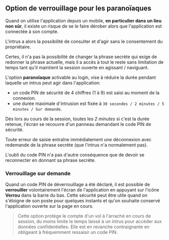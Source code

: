 ## Option de verrouillage pour les paranoïaques
Quand on utilise l'application depuis un mobile, **en particulier dans un lieu non sûr**, il existe un risque de se le faire dérober alors que l'application est connectée à son compte.

L'intrus a alors la possibilité de consulter et d'agir sans le consentement du propriétaire.

Certes, il n'a pas la possibilité de changer la phrase secrète qui exige de redonner la phrase actuelle, mais il a accès à tout le reste sans limitation de temps tant qu'il maintient la session ouverte en agissant / naviguant.

L'option **paranoïaque** activable au login, vise à réduire la durée pendant laquelle un intrus peut agir dans l'application:
- un code PIN de sécurité de 4 chiffres (1 à 9) est saisi au moment de la connexion.
- une durée maximale d'intrusion est fixée à `30 secondes / 2 minutes / 5 minutes / Sur demande`.

Dès lors au cours de la session, toutes les _2 minutes_ si c'est la durée retenue, l'écran se recouvre d'un panneau demandant le code PIN de sécurité.

Toute erreur de saisie entraîne immédiatement une déconnexion avec redemande de la phrase secrète (que l'intrus n'a normalement pas).

L'oubli du code PIN n'a pas d'autre conséquence que de devoir se reconnecter en donnant sa phrase secrète.

### Verrouillage sur demande
Quand un code PIN de déverrouillage a été déclaré, il est possible de **verrouiller** volontairement l'écran de l'application en appuyant sur l'icône **Verrou** dans la barre du bas. Cette sécurité peut être utile quand on s'éloigne de son poste pour quelques instants et qu'on souhaite conservé l'application ouverte sur la page en cours.

> Cette option protège le compte d'un vol à l'arraché en cours de session, du moins limite le temps laissé à un intrus pour accéder aux données confidentielles. Elle est en revanche contraignante en obligeant à fréquemment ressaisir un code PIN.
